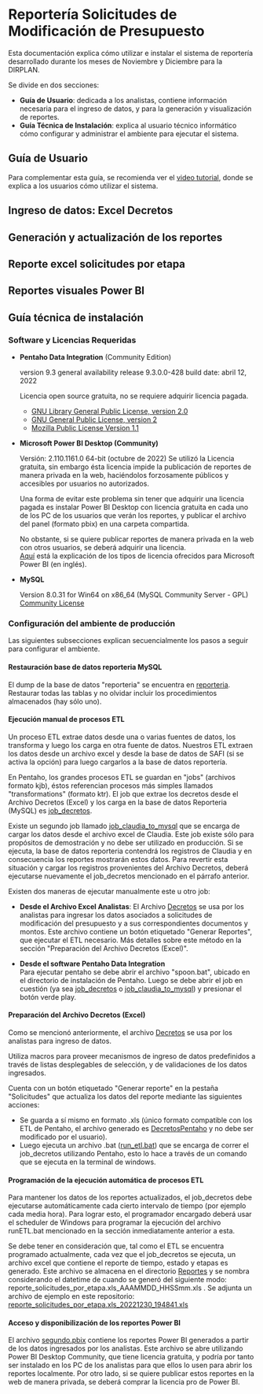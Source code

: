 # Reportería Solicitudes de Modificación de Presupuesto

Esta documentación explica cómo utilizar e instalar el sistema de reportería desarrollado durante los meses de Noviembre y Diciembre para la DIRPLAN. 

Se divide en dos secciones: 
- **Guía de Usuario**: dedicada a los analistas, contiene información necesaria para el ingreso de datos, y para la generación y visualización de reportes.
- **Guía Técnica de Instalación**: explica al usuario técnico informático cómo configurar y administrar el ambiente para ejecutar el sistema. 

## Guía de Usuario 

Para complementar esta guía, se recomienda ver el [video tutorial](https://drive.google.com/file/d/1WHZ6JCi0fxejuAg6MF3JqlgZiM_THYfx/view?usp=share_link), donde se explica a los usuarios cómo utilizar el sistema.  

## Ingreso de datos: Excel Decretos


## Generación y actualización de los reportes

## Reporte excel solicitudes por etapa

## Reportes visuales Power BI


## Guía técnica de instalación 

### Software y Licencias Requeridas
- **Pentaho Data Integration** (Community Edition)
  
  version 9.3
  general availability release 9.3.0.0-428
  build date: abril 12, 2022
  
  Licencia open source gratuita, no se requiere adquirir licencia pagada.
    - [GNU Library General Public License, version 2.0](https://www.gnu.org/licenses/old-licenses/lgpl-2.0.en.html)
    - [GNU General Public License, version 2](https://www.gnu.org/licenses/old-licenses/gpl-2.0.en.html)
    - [Mozilla Public License Version 1.1](https://www.mozilla.org/en-US/MPL/1.1/)
    
- **Microsoft Power BI Desktop (Community)** 
  
  Versión: 2.110.1161.0 64-bit (octubre de 2022)
  Se utilizó la Licencia gratuita, sin embargo ésta licencia impide la publicación de reportes de manera privada en la web, haciéndolos forzosamente públicos y accesibles por usuarios no autorizados.
  
  Una forma de evitar este problema sin tener que adquirir una licencia pagada es instalar Power BI Desktop con licencia gratuita en cada uno de los PC de los usuarios que verán los reportes, y publicar el archivo del panel (formato pbix) en una carpeta compartida. 
  
  No obstante, si se quiere publicar reportes de manera privada en la web con otros usuarios, se deberá adquirir una licencia.   
  [Aquí](https://learn.microsoft.com/en-us/power-bi/consumer/end-user-license) está la explicación de los tipos de licencia ofrecidos para Microsoft Power BI (en inglés).
  
- **MySQL** 
  
  Version 8.0.31 for Win64 on x86_64 (MySQL Community Server - GPL)
  [Community License](https://www.mysql.com/products/community/)
  
    
### Configuración del ambiente de producción
Las siguientes subsecciones explican secuencialmente los pasos a seguir para configurar el ambiente.

#### Restauración base de datos **reporteria MySQL**
El dump de la base de datos "reporteria" se encuentra en [reporteria](https://github.com/carolahp/MOP/tree/main/DB/reporteria). 
Restaurar todas las tablas y no olvidar incluir los procedimientos almacenados (hay sólo uno).


#### Ejecución manual de procesos ETL
Un proceso ETL extrae datos desde una o varias fuentes de datos, los transforma y luego los carga en otra fuente de datos.
Nuestros ETL extraen los datos desde un archivo excel y desde la base de datos de SAFI (si se activa la opción) para luego cargarlos a la base de datos reportería. 

En Pentaho, los grandes procesos ETL se guardan en "jobs" (archivos formato kjb), éstos referencian procesos más simples llamados "transformations" (formato ktr).
El job que extrae los decretos desde el Archivo Decretos (Excel) y los carga en la base de datos Reporteria (MySQL) es [job_decretos](https://github.com/carolahp/MOP/blob/main/ETL/Decretos_Pentaho_to_MySQL/job_decretos.kjb).

Existe un segundo job llamado [job_claudia_to_mysql](https://github.com/carolahp/MOP/blob/main/ETL/Decretos_Claudia_to_MySQL/job_claudia_to_mysql.kjb) que se encarga de cargar los datos desde el archivo excel de Claudia. Este job existe sólo para propósitos de demostración y no debe ser utilizado en producción. Si se ejecuta, la base de datos reporteria contendrá los registros de Claudia y en consecuencia los reportes mostrarán estos datos. Para revertir esta situación y cargar los registros provenientes del Archivo Decretos, deberá ejecutarse nuevamente el job_decretos mencionado en el párrafo anterior.

Existen dos maneras de ejecutar manualmente este u otro job:

- **Desde el Archivo Excel Analistas**: 
El Archivo [Decretos](https://github.com/carolahp/MOP/blob/main/Excel/Decretos_Analistas/Decretos.xlsm) se usa por los analistas para ingresar los datos asociados a solicitudes de modificación del presupuesto y a sus correspondientes documentos y montos. Este archivo contiene un botón etiquetado "Generar Reportes", que ejecutar el ETL necesario. Más detalles sobre este método en la sección "Preparación del Archivo Decretos (Excel)".
  
- **Desde el software Pentaho Data Integration**   
Para ejecutar pentaho se debe abrir el archivo "spoon.bat", ubicado en el directorio de instalación de Pentaho.
Luego se debe abrir el job en cuestión (ya sea [job_decretos](https://github.com/carolahp/MOP/blob/main/ETL/Decretos_Pentaho_to_MySQL/job_decretos.kjb) o [job_claudia_to_mysql](https://github.com/carolahp/MOP/blob/main/ETL/Decretos_Claudia_to_MySQL/job_claudia_to_mysql.kjb)) y presionar el botón verde play.


#### Preparación del Archivo Decretos (Excel)

Como se mencionó anteriormente, el archivo [Decretos](https://github.com/carolahp/MOP/blob/main/Excel/Decretos_Analistas/Decretos.xlsm) se usa por los analistas para ingreso de datos.

Utiliza macros para proveer mecanismos de ingreso de datos predefinidos a través de listas desplegables de selección, y de validaciones de los datos ingresados.

Cuenta con un botón etiquetado "Generar reporte" en la pestaña "Solicitudes" que actualiza los datos del reporte mediante las siguientes acciones:
- Se guarda a sí mismo en formato .xls (único formato compatible con los ETL de Pentaho, el archivo generado es [DecretosPentaho](https://github.com/carolahp/MOP/blob/main/Excel/Decretos_Analistas/DecretosPentaho.xls) y no debe ser modificado por el usuario). 
- Luego ejecuta un archivo .bat ([run_etl.bat](https://github.com/carolahp/MOP/blob/main/Excel/Decretos_Analistas/scripts/runETL.bat)) que se encarga de correr el job_decretos utilizando Pentaho, esto lo hace a través de un comando que se ejecuta en la terminal de windows.


#### Programación de la ejecución automática de procesos ETL

Para mantener los datos de los reportes actualizados, el job_decretos debe ejecutarse automáticamente cada cierto intervalo de tiempo (por ejemplo cada media hora). 
Para lograr esto, el programador encargado deberá usar el scheduler de Windows para programar la ejecución del archivo runETL.bat mencionado en la sección inmediatamente anterior a esta.

Se debe tener en consideración que, tal como el ETL se encuentra programado actualmente, cada vez que el job_decretos se ejecuta, un archivo excel que contiene el reporte de tiempo, estado y etapas es generado. Este archivo se almacena en el directorio [Reportes](https://github.com/carolahp/MOP/tree/main/ETL/Reportes) y se nombra considerando el datetime de cuando se generó del siguiente modo: reporte_solicitudes_por_etapa.xls_AAAMMDD_HHSSmm.xls . Se adjunta un archivo de ejemplo en este repositorio: [reporte_solicitudes_por_etapa.xls_20221230_194841.xls](https://github.com/carolahp/MOP/blob/main/ETL/Reportes/reporte_solicitudes_por_etapa.xls_20221230_194841.xls)

#### Acceso y disponibilización de los reportes Power BI

El archivo [segundo.pbix](https://github.com/carolahp/MOP/blob/main/Reportes_PowerBI/segundo.pbix) contiene los reportes Power BI generados a partir de los datos ingresados por los analistas. 
Este archivo se abre utilizando Power BI Desktop Community, que tiene licencia gratuita, y podría por tanto ser instalado en los PC de los analistas para que ellos lo usen para abrir los reportes localmente. Por otro lado, si se quiere publicar estos reportes en la web de manera privada, se deberá comprar la licencia pro de Power BI.

